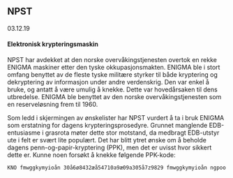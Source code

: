 ## NPST  
03.12.19

#### Elektronisk krypteringsmaskin

NPST har avdekket at den norske overvåkingstjenesten overtok en rekke ENIGMA maskiner etter den tyske okkupasjonsmakten. ENIGMA ble i stort omfang benyttet av de fleste tyske militære styrker til både kryptering og dekryptering av informasjon under andre verdenskrig. Den var enkel å bruke, og antatt å være umulig å knekke. Dette var hovedårsaken til dens utbredelse. ENIGMA ble benyttet av den norske overvåkingstjenesten som en reserveløsning frem til 1960.

Som ledd i skjermingen av ønskelister har NPST vurdert å ta i bruk ENIGMA som erstatning for dagens krypteringsprosedyre. Grunnet manglende EDB-entusiasme i grasrota møter dette stor motstand, da medbragt EDB-utstyr ute i felt er svært lite populært. Det har blitt ytret ønske om å beholde dagens penn-og-papir-kryptering (PPK), men det er uvisst hvor sikkert dette er. Kunne noen forsøkt å knekke følgende PPK-kode:

`KNO fmwggkymyioån 30å6ø8432æå54710a9æ09a305å7z9829 fmwggkymyioån ngpoo`
